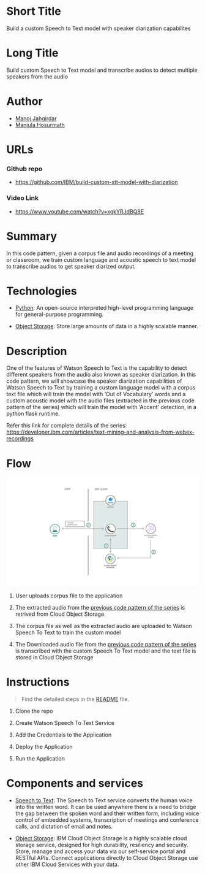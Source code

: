 # Short Title

Build a custom Speech to Text model with speaker diarization capabilites

# Long Title

Build custom Speech to Text model and transcribe audios to detect multiple speakers from the audio


# Author
* [Manoj Jahgirdar](https://www.linkedin.com/in/manoj-jahgirdar-6b5b33142/)
* [Manjula Hosurmath](https://www.linkedin.com/in/manjula-g-hosurmath-0b47031)

# URLs

### Github repo

* https://github.com/IBM/build-custom-stt-model-with-diarization


### Video Link
* https://www.youtube.com/watch?v=xgkYRJdBQ8E

# Summary

In this code pattern, given a corpus file and audio recordings of a meeting or classroom, we train custom language and acoustic speech to text model to transcribe audios to get speaker diarized output. 

# Technologies

* [Python](https://developer.ibm.com/technologies/python): An open-source interpreted high-level programming language for general-purpose programming.

* [Object Storage](https://developer.ibm.com/technologies/object-storage): Store large amounts of data in a highly scalable manner.

# Description

One of the features of Watson Speech to Text is the capability to detect different speakers from the audio also known as speaker diarization. In this code pattern, we will showcase the speaker diarization capabilities of Watson Speech to Text by training a custom language model with a corpus text file which will train the model with ‘Out of Vocabulary’ words and a custom acoustic model with the audio files (extracted in the previous code pattern of the series) which will train the model with ‘Accent’ detection, in a python flask runtime.

Refer this link for complete details of the series: <https://developer.ibm.com/articles/text-mining-and-analysis-from-webex-recordings>

# Flow

<!--add an image in this path-->
![architecture](doc/source/images/architecture.png)

1. User uploads corpus file to the application

2. The extracted audio from the [previous code pattern of the series](https://github.com/IBM/convert-video-to-audio) is retrived from Cloud Object Storage

3. The corpus file as well as the extracted audio are uploaded to Watson Speech To Text to train the custom model

4. The Downloaded audio file from the [previous code pattern of the series](https://github.com/IBM/convert-video-to-audio) is transcribed with the custom Speech To Text model and the text file is stored in Cloud Object Storage

# Instructions

> Find the detailed steps in the [README](https://github.com/IBM/build-custom-stt-model-with-diarization/blob/master/README.md) file.


1. Clone the repo

2. Create Watson Speech To Text Service

3. Add the Credentials to the Application

4. Deploy the Application

5. Run the Application

# Components and services

* [Speech to Text](https://cloud.ibm.com/catalog/services/speech-to-text): The Speech to Text service converts the human voice into the written word. It can be used anywhere there is a need to bridge the gap between the spoken word and their written form, including voice control of embedded systems, transcription of meetings and conference calls, and dictation of email and notes.

* [Object Storage](https://cloud.ibm.com/catalog/services/cloud-object-storage): IBM Cloud Object Storage is a highly scalable cloud storage service, designed for high durability, resiliency and security. Store, manage and access your data via our self-service portal and RESTful APIs. Connect applications directly to Cloud Object Storage use other IBM Cloud Services with your data.
